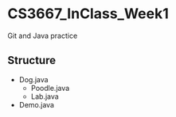 # CS3667_InClass_Week1
Git and Java practice

## Structure
- Dog.java
    - Poodle.java
    - Lab.java
- Demo.java
